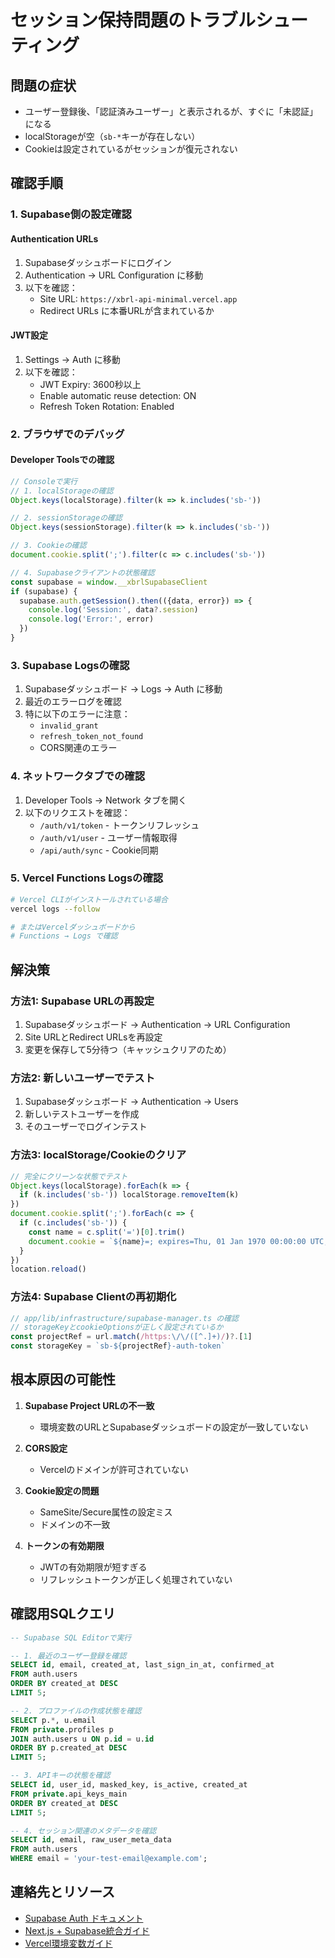 # セッション保持問題のトラブルシューティング

## 問題の症状
- ユーザー登録後、「認証済みユーザー」と表示されるが、すぐに「未認証」になる
- localStorageが空（`sb-*`キーが存在しない）
- Cookieは設定されているがセッションが復元されない

## 確認手順

### 1. Supabase側の設定確認

#### Authentication URLs
1. Supabaseダッシュボードにログイン
2. Authentication → URL Configuration に移動
3. 以下を確認：
   - Site URL: `https://xbrl-api-minimal.vercel.app`
   - Redirect URLs に本番URLが含まれているか

#### JWT設定
1. Settings → Auth に移動
2. 以下を確認：
   - JWT Expiry: 3600秒以上
   - Enable automatic reuse detection: ON
   - Refresh Token Rotation: Enabled

### 2. ブラウザでのデバッグ

#### Developer Toolsでの確認
```javascript
// Consoleで実行
// 1. localStorageの確認
Object.keys(localStorage).filter(k => k.includes('sb-'))

// 2. sessionStorageの確認
Object.keys(sessionStorage).filter(k => k.includes('sb-'))

// 3. Cookieの確認
document.cookie.split(';').filter(c => c.includes('sb-'))

// 4. Supabaseクライアントの状態確認
const supabase = window.__xbrlSupabaseClient
if (supabase) {
  supabase.auth.getSession().then(({data, error}) => {
    console.log('Session:', data?.session)
    console.log('Error:', error)
  })
}
```

### 3. Supabase Logsの確認

1. Supabaseダッシュボード → Logs → Auth に移動
2. 最近のエラーログを確認
3. 特に以下のエラーに注意：
   - `invalid_grant`
   - `refresh_token_not_found`
   - CORS関連のエラー

### 4. ネットワークタブでの確認

1. Developer Tools → Network タブを開く
2. 以下のリクエストを確認：
   - `/auth/v1/token` - トークンリフレッシュ
   - `/auth/v1/user` - ユーザー情報取得
   - `/api/auth/sync` - Cookie同期

### 5. Vercel Functions Logsの確認

```bash
# Vercel CLIがインストールされている場合
vercel logs --follow

# またはVercelダッシュボードから
# Functions → Logs で確認
```

## 解決策

### 方法1: Supabase URLの再設定
1. Supabaseダッシュボード → Authentication → URL Configuration
2. Site URLとRedirect URLsを再設定
3. 変更を保存して5分待つ（キャッシュクリアのため）

### 方法2: 新しいユーザーでテスト
1. Supabaseダッシュボード → Authentication → Users
2. 新しいテストユーザーを作成
3. そのユーザーでログインテスト

### 方法3: localStorage/Cookieのクリア
```javascript
// 完全にクリーンな状態でテスト
Object.keys(localStorage).forEach(k => {
  if (k.includes('sb-')) localStorage.removeItem(k)
})
document.cookie.split(';').forEach(c => {
  if (c.includes('sb-')) {
    const name = c.split('=')[0].trim()
    document.cookie = `${name}=; expires=Thu, 01 Jan 1970 00:00:00 UTC; path=/;`
  }
})
location.reload()
```

### 方法4: Supabase Clientの再初期化
```javascript
// app/lib/infrastructure/supabase-manager.ts の確認
// storageKeyとcookieOptionsが正しく設定されているか
const projectRef = url.match(/https:\/\/([^.]+)/)?.[1]
const storageKey = `sb-${projectRef}-auth-token`
```

## 根本原因の可能性

1. **Supabase Project URLの不一致**
   - 環境変数のURLとSupabaseダッシュボードの設定が一致していない

2. **CORS設定**
   - Vercelのドメインが許可されていない

3. **Cookie設定の問題**
   - SameSite/Secure属性の設定ミス
   - ドメインの不一致

4. **トークンの有効期限**
   - JWTの有効期限が短すぎる
   - リフレッシュトークンが正しく処理されていない

## 確認用SQLクエリ

```sql
-- Supabase SQL Editorで実行

-- 1. 最近のユーザー登録を確認
SELECT id, email, created_at, last_sign_in_at, confirmed_at
FROM auth.users
ORDER BY created_at DESC
LIMIT 5;

-- 2. プロファイルの作成状態を確認
SELECT p.*, u.email
FROM private.profiles p
JOIN auth.users u ON p.id = u.id
ORDER BY p.created_at DESC
LIMIT 5;

-- 3. APIキーの状態を確認
SELECT id, user_id, masked_key, is_active, created_at
FROM private.api_keys_main
ORDER BY created_at DESC
LIMIT 5;

-- 4. セッション関連のメタデータを確認
SELECT id, email, raw_user_meta_data
FROM auth.users
WHERE email = 'your-test-email@example.com';
```

## 連絡先とリソース

- [Supabase Auth ドキュメント](https://supabase.com/docs/guides/auth)
- [Next.js + Supabase統合ガイド](https://supabase.com/docs/guides/getting-started/quickstarts/nextjs)
- [Vercel環境変数ガイド](https://vercel.com/docs/environment-variables)